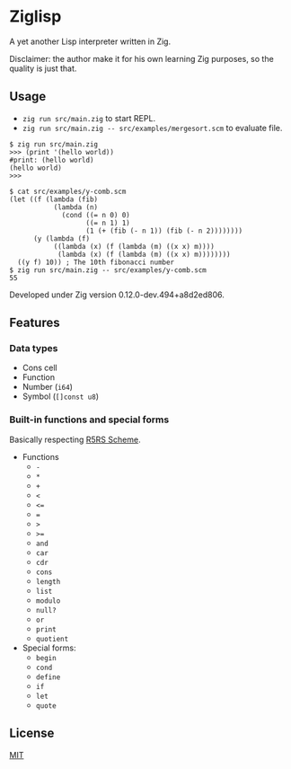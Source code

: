 # Ziglisp

A yet another Lisp interpreter written in Zig.

Disclaimer: the author make it for his own learning Zig purposes, so the quality is just that.

## Usage

* `zig run src/main.zig` to start REPL.
* `zig run src/main.zig -- src/examples/mergesort.scm` to evaluate file.

```
$ zig run src/main.zig
>>> (print '(hello world))
#print: (hello world)
(hello world)
>>> 
```

```
$ cat src/examples/y-comb.scm 
(let ((f (lambda (fib)
           (lambda (n)
             (cond ((= n 0) 0)
                   ((= n 1) 1)
                   (1 (+ (fib (- n 1)) (fib (- n 2))))))))
      (y (lambda (f)
           ((lambda (x) (f (lambda (m) ((x x) m))))
            (lambda (x) (f (lambda (m) ((x x) m))))))))
  ((y f) 10)) ; The 10th fibonacci number
$ zig run src/main.zig -- src/examples/y-comb.scm 
55
```

Developed under Zig version 0.12.0-dev.494+a8d2ed806.

## Features


### Data types

* Cons cell
* Function
* Number (`i64`)
* Symbol (`[]const u8`)

### Built-in functions and special forms

Basically respecting [R5RS Scheme](https://docs.racket-lang.org/r5rs/r5rs-std/).

* Functions
    * `-`
    * `*`
    * `+`
    * `<`
    * `<=`
    * `=`
    * `>`
    * `>=`
    * `and`
    * `car`
    * `cdr`
    * `cons`
    * `length`
    * `list`
    * `modulo`
    * `null?`
    * `or`
    * `print`
    * `quotient`
* Special forms:
    * `begin`
    * `cond`
    * `define`
    * `if`
    * `let`
    * `quote`

## License

[MIT](https://choosealicense.com/licenses/mit/)

